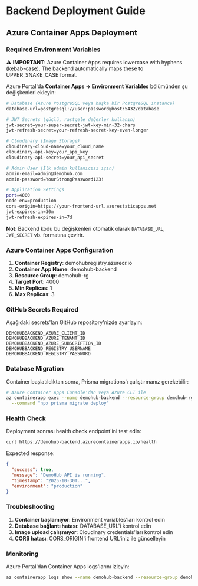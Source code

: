 # Backend Deployment Guide

## Azure Container Apps Deployment

### Required Environment Variables

⚠️ **IMPORTANT**: Azure Container Apps requires lowercase with hyphens (kebab-case).
The backend automatically maps these to UPPER_SNAKE_CASE format.

Azure Portal'da **Container Apps → Environment Variables** bölümünden şu değişkenleri ekleyin:

```bash
# Database (Azure PostgreSQL veya başka bir PostgreSQL instance)
database-url=postgresql://user:password@host:5432/database

# JWT Secrets (güçlü, rastgele değerler kullanın)
jwt-secret=your-super-secret-jwt-key-min-32-chars
jwt-refresh-secret=your-refresh-secret-key-even-longer

# Cloudinary (Image Storage)
cloudinary-cloud-name=your_cloud_name
cloudinary-api-key=your_api_key
cloudinary-api-secret=your_api_secret

# Admin User (İlk admin kullanıcısı için)
admin-email=admin@demohub.com
admin-password=YourStrongPassword123!

# Application Settings
port=4000
node-env=production
cors-origin=https://your-frontend-url.azurestaticapps.net
jwt-expires-in=30m
jwt-refresh-expires-in=7d
```

**Not**: Backend kodu bu değişkenleri otomatik olarak `DATABASE_URL`, `JWT_SECRET` vb. formatına çevirir.

### Azure Container Apps Configuration

1. **Container Registry**: demohubregistry.azurecr.io
2. **Container App Name**: demohub-backend
3. **Resource Group**: demohub-rg
4. **Target Port**: 4000
5. **Min Replicas**: 1
6. **Max Replicas**: 3

### GitHub Secrets Required

Aşağıdaki secrets'ları GitHub repository'nizde ayarlayın:

```
DEMOHUBBACKEND_AZURE_CLIENT_ID
DEMOHUBBACKEND_AZURE_TENANT_ID
DEMOHUBBACKEND_AZURE_SUBSCRIPTION_ID
DEMOHUBBACKEND_REGISTRY_USERNAME
DEMOHUBBACKEND_REGISTRY_PASSWORD
```

### Database Migration

Container başlatıldıktan sonra, Prisma migrations'ı çalıştırmanız gerekebilir:

```bash
# Azure Container Apps Console'dan veya Azure CLI ile
az containerapp exec --name demohub-backend --resource-group demohub-rg \
  --command "npx prisma migrate deploy"
```

### Health Check

Deployment sonrası health check endpoint'ini test edin:

```bash
curl https://demohub-backend.azurecontainerapps.io/health
```

Expected response:
```json
{
  "success": true,
  "message": "DemoHub API is running",
  "timestamp": "2025-10-30T...",
  "environment": "production"
}
```

### Troubleshooting

1. **Container başlamıyor**: Environment variables'ları kontrol edin
2. **Database bağlantı hatası**: DATABASE_URL'i kontrol edin
3. **Image upload çalışmıyor**: Cloudinary credentials'ları kontrol edin
4. **CORS hatası**: CORS_ORIGIN'i frontend URL'iniz ile güncelleyin

### Monitoring

Azure Portal'dan Container Apps logs'larını izleyin:

```bash
az containerapp logs show --name demohub-backend --resource-group demohub-rg --follow
```
